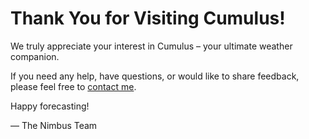 # Thank You for Visiting Cumulus!

We truly appreciate your interest in Cumulus – your ultimate weather companion.

If you need any help, have questions, or would like to share feedback, please feel free to [contact me](mailto:JoshCumulus@proton.me).

Happy forecasting!

— The Nimbus Team